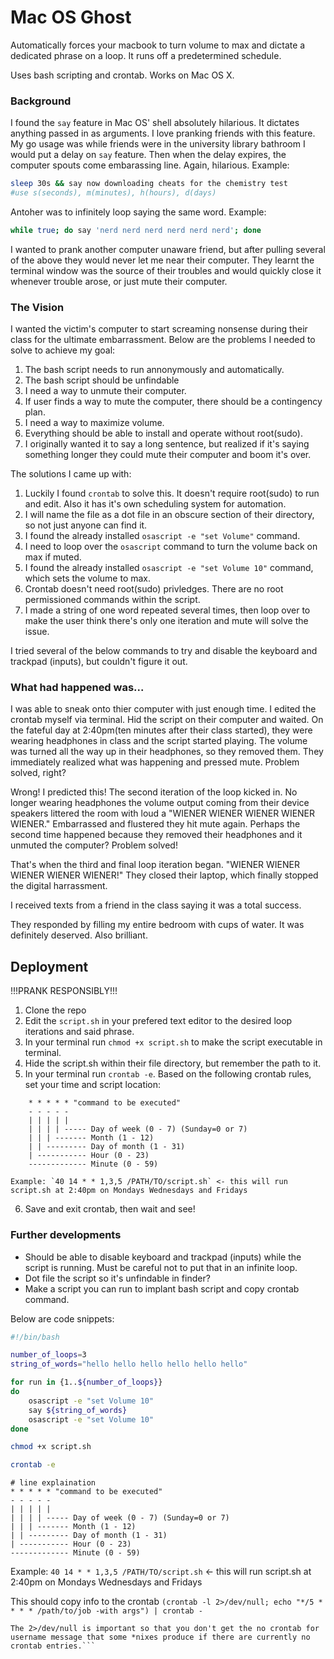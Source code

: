 # Mac OS Ghost
Automatically forces your macbook to turn volume to max and dictate a dedicated phrase on a loop. It runs off a predetermined schedule.

Uses bash scripting and crontab. Works on Mac OS X.

### Background
I found the `say` feature in Mac OS' shell absolutely hilarious. It dictates anything passed in as arguments. I love pranking friends with this feature. My go usage was while friends were in the university library bathroom I would put a delay on `say` feature. Then when the delay expires, the computer spouts come embarassing line. Again, hilarious. Example: 
```bash
sleep 30s && say now downloading cheats for the chemistry test
#use s(seconds), m(minutes), h(hours), d(days)
```
Antoher was to infinitely loop saying the same word. Example:
```bash
while true; do say 'nerd nerd nerd nerd nerd nerd'; done
```

I wanted to prank another computer unaware friend, but after pulling several of the above they would never let me near their computer. They learnt the terminal window was the source of their troubles and would quickly close it whenever trouble arose, or just mute their computer.

### The Vision

I wanted the victim's computer to start screaming nonsense during their class for the ultimate embarrassment. Below are the problems I needed to solve to achieve my goal:
1. The bash script needs to run annonymously and automatically.
2. The bash script should be unfindable
3. I need a way to unmute their computer.
4. If user finds a way to mute the computer, there should be a contingency plan.
5. I need a way to maximize volume.
6. Everything should be able to install and operate without root(sudo).  
7. I originally wanted it to say a long sentence, but realized if it's saying something longer they could mute their computer and boom it's over.


The solutions I came up with:
1. Luckily I found `crontab` to solve this. It doesn't require root(sudo) to run and edit. Also it has it's own scheduling system for automation.
2. I will name the file as a dot file in an obscure section of their directory, so not just anyone can find it.
3. I found the already installed `osascript -e "set Volume"` command.
4. I need to loop over the `osascript` command to turn the volume back on max if muted.
5. I found the already installed `osascript -e "set Volume 10"` command, which sets the volume to max.
6. Crontab doesn't need root(sudo) privledges. There are no root permissioned commands within the script.
7. I made a string of one word repeated several times, then loop over to make the user think there's only one iteration and mute will solve the issue.


I tried several of the below commands to try and disable the keyboard and trackpad (inputs), but couldn't figure it out.

### What had happened was...

I was able to sneak onto thier computer with just enough time. I edited the crontab myself via terminal. Hid the script on their computer and waited. On the fateful day at 2:40pm(ten minutes after their class started), they were wearing headphones in class and the script started playing. The volume was turned all the way up in their headphones, so they removed them. They immediately realized what was happening and pressed mute. Problem solved, right?

Wrong! I predicted this! The second iteration of the loop kicked in. No longer wearing headphones the volume output coming from their device speakers littered the room with loud a "WIENER WIENER WIENER WIENER WIENER." Embarrassed and flustered they hit mute again. Perhaps the second time happened because they removed their headphones and it unmuted the computer? Problem solved!

That's when the third and final loop iteration began. "WIENER WIENER WIENER WIENER WIENER!" They closed their laptop, which finally stopped the digital harrassment. 

I received texts from a friend in the class saying it was a total success.

They responded by filling my entire bedroom with cups of water. It was definitely deserved. Also brilliant.


## Deployment

!!!PRANK RESPONSIBLY!!!

1. Clone the repo
2. Edit the `script.sh` in your prefered text editor to the desired loop iterations and said phrase.
3.	In your terminal run `chmod +x script.sh` to make the script executable in terminal.
4. Hide the script.sh within their file directory, but remember the path to it.
5. In your terminal run `crontab -e`. Based on the following crontab rules, set your time and script location:
```
	* * * * * "command to be executed"
	- - - - -
	| | | | |
	| | | | ----- Day of week (0 - 7) (Sunday=0 or 7)
	| | | ------- Month (1 - 12)
	| | --------- Day of month (1 - 31)
	| ----------- Hour (0 - 23)
	------------- Minute (0 - 59)
```
	Example: `40 14 * * 1,3,5 /PATH/TO/script.sh` <- this will run script.sh at 2:40pm on Mondays Wednesdays and Fridays

6. Save and exit crontab, then wait and see!


### Further developments

- Should be able to disable keyboard and trackpad (inputs) while the script is running. Must be careful not to put that in an infinite loop.
- Dot file the script so it's unfindable in finder?
- Make a script you can run to implant bash script and copy crontab command.



Below are code snippets:
```bash
#!/bin/bash

number_of_loops=3
string_of_words="hello hello hello hello hello hello"

for run in {1..${number_of_loops}}
do
	osascript -e "set Volume 10"
	say ${string_of_words}
	osascript -e "set Volume 10"
done

```

```bash
chmod +x script.sh
```

``` bash
crontab -e
```

``` crontab 
# line explaination
* * * * * "command to be executed"
- - - - -
| | | | |
| | | | ----- Day of week (0 - 7) (Sunday=0 or 7)
| | | ------- Month (1 - 12)
| | --------- Day of month (1 - 31)
| ----------- Hour (0 - 23)
------------- Minute (0 - 59)
```
Example: `40 14 * * 1,3,5 /PATH/TO/script.sh` <- this will run script.sh at 2:40pm on Mondays Wednesdays and Fridays

This should copy info to the crontab
`(crontab -l 2>/dev/null; echo "*/5 * * * * /path/to/job -with args") | crontab -`
```
The 2>/dev/null is important so that you don't get the no crontab for username message that some *nixes produce if there are currently no crontab entries.```